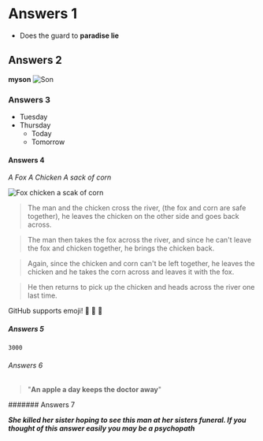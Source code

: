 # Answers 1

* Does the guard to **paradise lie**

## Answers 2

__myson__
![Son](https://encrypted-tbn0.gstatic.com/images?q=tbn:ANd9GcRxuEwbsIfK_7_4unyZ4LOhOdX_UgYtrbC6cgCr-E-UYt0-nHxe)

### Answers 3
* Tuesday
* Thursday
   * Today
   * Tomorrow

#### Answers 4
_A Fox_ _A Chicken_ _A sack of corn_

![Fox chicken a scak of corn](https://puzzlefry.com/wp-content/uploads/2016/03/foc-chicken-and-crop-river-crossing-puzzle-1024x576.png)

> The man and the chicken cross the river, (the fox and corn are safe together), he leaves the chicken on the other side and goes back across.

> The man then takes the fox across the river, and since he can't leave the fox and chicken together, he brings the chicken back.

> Again, since the chicken and corn can't be left together, he leaves the chicken and he takes the corn across and leaves it with the fox.

> He then returns to pick up the chicken and heads across the river one last time.

GitHub supports emoji! :leopard: :chicken: :ear_of_rice: 

##### Answers 5
`3000`

###### Answers 6

>"__An apple a day keeps the doctor away__"
 
####### Answers 7

***She killed her sister hoping to see this man at her sisters funeral. If you thought of this answer easily you may be a psychopath***






